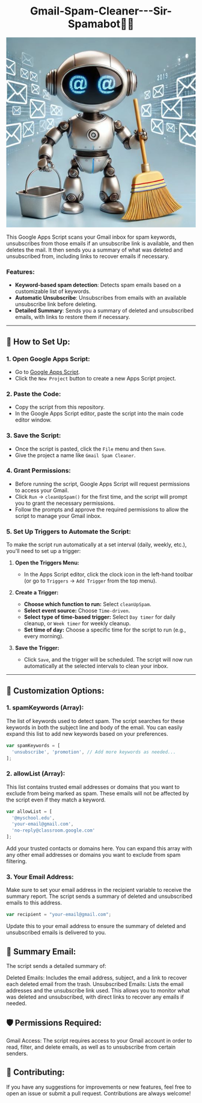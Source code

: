 <h1 style="text-align: center;">Gmail-Spam-Cleaner---Sir-Spamabot🧹🤖</h1>

<p align="center">
  <img src="https://github.com/RNBBarrett/Gmail-Spam-Cleaner---Sir-Spamabot/blob/main/spam-cleaning-robot.jpg?raw=true" alt="Spam Cleaner Bot"/>
</p>

This Google Apps Script scans your Gmail inbox for spam keywords, unsubscribes from those emails if an unsubscribe link is available, and then deletes the mail. It then sends you a summary of what was deleted and unsubscribed from, including links to recover emails if necessary.

### Features:
- **Keyword-based spam detection**: Detects spam emails based on a customizable list of keywords.
- **Automatic Unsubscribe**: Unsubscribes from emails with an available unsubscribe link before deleting.
- **Detailed Summary**: Sends you a summary of deleted and unsubscribed emails, with links to restore them if necessary.

---

## 🚀 How to Set Up:

### 1. **Open Google Apps Script:**
- Go to [Google Apps Script](https://script.google.com/).
- Click the `New Project` button to create a new Apps Script project.

### 2. **Paste the Code:**
- Copy the script from this repository.
- In the Google Apps Script editor, paste the script into the main code editor window.

### 3. **Save the Script:**
- Once the script is pasted, click the `File` menu and then `Save`.
- Give the project a name like `Gmail Spam Cleaner`.

### 4. **Grant Permissions:**
- Before running the script, Google Apps Script will request permissions to access your Gmail.
- Click `Run` -> `cleanUpSpam()` for the first time, and the script will prompt you to grant the necessary permissions.
- Follow the prompts and approve the required permissions to allow the script to manage your Gmail inbox.

### 5. **Set Up Triggers to Automate the Script:**

To make the script run automatically at a set interval (daily, weekly, etc.), you'll need to set up a trigger:

1. **Open the Triggers Menu:**
   - In the Apps Script editor, click the clock icon in the left-hand toolbar (or go to `Triggers` -> `Add Trigger` from the top menu).

2. **Create a Trigger:**
   - **Choose which function to run:** Select `cleanUpSpam`.
   - **Select event source:** Choose `Time-driven`.
   - **Select type of time-based trigger:** Select `Day timer` for daily cleanup, or `Week timer` for weekly cleanup.
   - **Set time of day:** Choose a specific time for the script to run (e.g., every morning).

3. **Save the Trigger:**
   - Click `Save`, and the trigger will be scheduled. The script will now run automatically at the selected intervals to clean your inbox.

---

## 🧰 Customization Options:

### 1. **spamKeywords** (Array):
The list of keywords used to detect spam. The script searches for these keywords in both the subject line and body of the email. You can easily expand this list to add new keywords based on your preferences.

```javascript
var spamKeywords = [
  'unsubscribe', 'promotion', // Add more keywords as needed...
];
```
### 2. allowList (Array):
This list contains trusted email addresses or domains that you want to exclude from being marked as spam. These emails will not be affected by the script even if they match a keyword.

```javascript
var allowList = [
  '@myschool.edu',
  'your-email@gmail.com',
  'no-reply@classroom.google.com'
];
```
Add your trusted contacts or domains here. You can expand this array with any other email addresses or domains you want to exclude from spam filtering.

### 3. Your Email Address:
Make sure to set your email address in the recipient variable to receive the summary report. The script sends a summary of deleted and unsubscribed emails to this address.

```javascript
var recipient = "your-email@gmail.com";
```
Update this to your email address to ensure the summary of deleted and unsubscribed emails is delivered to you.

## 📧 Summary Email:
The script sends a detailed summary of:

Deleted Emails: Includes the email address, subject, and a link to recover each deleted email from the trash.
Unsubscribed Emails: Lists the email addresses and the unsubscribe link used.
This allows you to monitor what was deleted and unsubscribed, with direct links to recover any emails if needed.

## 🛡️ Permissions Required:
Gmail Access: The script requires access to your Gmail account in order to read, filter, and delete emails, as well as to unsubscribe from certain senders.

## 👷 Contributing:
If you have any suggestions for improvements or new features, feel free to open an issue or submit a pull request. Contributions are always welcome!
